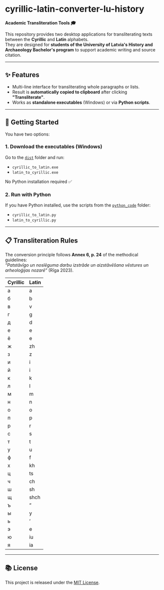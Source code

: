 # cyrillic-latin-converter-lu-history
**Academic Transliteration Tools 🎓**

This repository provides two desktop applications for transliterating texts between the **Cyrillic** and **Latin** alphabets.  
They are designed for **students of the University of Latvia's History and Archaeology Bachelor's program** to support academic writing and source citation.

---

## ✨ Features
- Multi-line interface for transliterating whole paragraphs or lists.  
- Result is **automatically copied to clipboard** after clicking **"Transliterate"**.  
- Works as **standalone executables** (Windows) or via **Python scripts**.  

---

## 🚀 Getting Started

You have two options:

### 1. Download the executables (Windows)
Go to the [`dist`](./dist) folder and run:
- `cyrillic_to_latin.exe`  
- `latin_to_cyrillic.exe`  

No Python installation required ✅

### 2. Run with Python
If you have Python installed, use the scripts from the [`python_code`](./python_code) folder:
- `cyrillic_to_latin.py`  
- `latin_to_cyrillic.py`  

---

## 📋 Transliteration Rules  

The conversion principle follows **Annex 6, p. 24** of the methodical guidelines:  
*“Patstāvīgo un noslēguma darbu izstrāde un aizstāvēšana vēstures un arheoloģijas nozarē”* (Rīga 2023).

| Cyrillic | Latin |
|----------|-------|
| а        | a     |
| б        | b     |
| в        | v     |
| г        | g     |
| д        | d     |
| е        | e     |
| ё        | e     |
| ж        | zh    |
| з        | z     |
| и        | i     |
| й        | i     |
| к        | k     |
| л        | l     |
| м        | m     |
| н        | n     |
| о        | o     |
| п        | p     |
| р        | r     |
| с        | s     |
| т        | t     |
| у        | u     |
| ф        | f     |
| х        | kh    |
| ц        | ts    |
| ч        | ch    |
| ш        | sh    |
| щ        | shch  |
| ъ        | ”     |
| ы        | y     |
| ь        | ’     |
| э        | e     |
| ю        | iu    |
| я        | ia    |

---

## 📚 License
This project is released under the [MIT License](./LICENSE).
